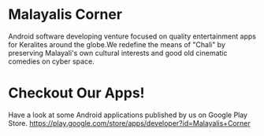 # Malayalis Corner

Android software developing venture focused on quality entertainment apps for Keralites around the globe.We redefine the means of "Chali" by preserving Malayali's own cultural interests and good old cinematic comedies on cyber space.

# Checkout Our Apps!

Have a look at some Android applications published by us on Google Play Store.
https://play.google.com/store/apps/developer?id=Malayalis+Corner
